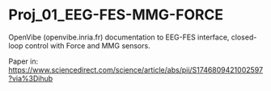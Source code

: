 # Proj_01_EEG-FES-MMG-FORCE
OpenVibe (openvibe.inria.fr) documentation to EEG-FES interface, closed-loop control with Force and MMG sensors.

Paper in:
https://www.sciencedirect.com/science/article/abs/pii/S1746809421002597?via%3Dihub
